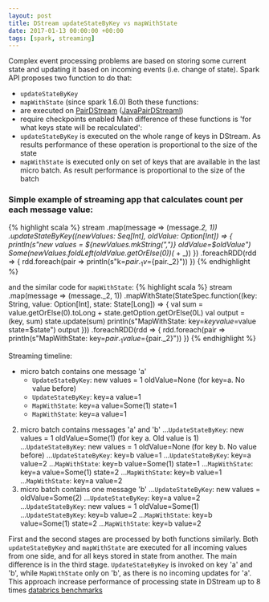 ```yaml
---
layout: post
title: DStream updateStateByKey vs mapWithState
date: 2017-01-13 00:00:00 +00:00
tags: [spark, streaming]
---
```

Complex event processing problems are based on storing some current state and updating it based on incoming events (i.e. change of state). Spark API proposes two function to do that:
* `updateStateByKey`
* `mapWithState` (since spark 1.6.0)
Both these functions:
* are executed on [PairDStream](https://spark.apache.org/docs/1.6.0/api/java/org/apache/spark/streaming/dstream/PairDStreamFunctions.html) ([JavaPairDStreaml](https://spark.apache.org/docs/1.6.0/api/java/org/apache/spark/streaming/api/java/JavaPairDStream.html))
* require checkpoints enabled
Main difference of these functions is 'for what keys state will be recalculated':	
* `updateStateByKey` is executed on the whole range of keys in DStream. As results performance of these operation is proportional to the size of the state
* `mapWithState` is executed only on set of keys that are available in the last micro batch. As result performance is proportional to the size of the batch

### Simple example of streaming app that calculates count per each message value:

{% highlight scala %}
stream
    .map(message => (message._2, 1))
    .updateStateByKey((newValues: Seq[Int], oldValue: Option[Int]) => {
        println(s"new values = ${newValues.mkString(",")} oldValue=$oldValue")
        Some(newValues.foldLeft(oldValue.getOrElse(0))(_ + _))
    })
    .foreachRDD(rdd => {
        rdd.foreach(pair => println(s"k=${pair._1} v=${pair._2}"))
    })
{% endhighlight %}

and the similar code for `mapWithState`:
{% highlight scala %}
 stream
    .map(message => (message._2, 1))
    .mapWithState(StateSpec.function((key: String, value: Option[Int], state: State[Long]) => {
        val sum = value.getOrElse(0).toLong + state.getOption.getOrElse(0L)
        val output = (key, sum)
        state.update(sum)
        println(s"MapWithState: key=$key value=$value state=$state")
        output
    }))
     .foreachRDD(rdd => {
        rdd.foreach(pair => println(s"MapWithState: key=${pair._1} value=${pair._2}"))
    })
{% endhighlight %}

Streaming timeline:
* micro batch contains one message 'a'
    * `UpdateStateByKey`: new values = 1 oldValue=None  (for key=a. No value before)
    * `UpdateStateByKey`: key=a value=1
    * `MapWithState`: key=a value=Some(1) state=1
    * `MapWithState`: key=a value=1
2. micro batch contains messages 'a' and 'b'
...`UpdateStateByKey`: new values = 1 oldValue=Some(1) (for key a. Old value is 1)
...`UpdateStateByKey`: new values = 1 oldValue=None (for key b. No value before)
...`UpdateStateByKey`: key=b value=1
...`UpdateStateByKey`: key=a value=2
...`MapWithState`: key=b value=Some(1) state=1
...`MapWithState`: key=a value=Some(1) state=2
...`MapWithState`: key=b value=1
...`MapWithState`: key=a value=2
3. micro batch contains one message 'b'
...`UpdateStateByKey`: new values = oldValue=Some(2)
...`UpdateStateByKey`: key=a value=2
...`UpdateStateByKey`: new values = 1 oldValue=Some(1)
...`UpdateStateByKey`: key=b value=2
...`MapWithState`: key=b value=Some(1) state=2
...`MapWithState`: key=b value=2

First and the second stages are processed by both functions similarly. Both `updateStateByKey` and `mapWithState` are executed for all incoming values from one side, and for all keys stored in state from another.
The main difference is in the third stage. `UpdateStateByKey` is invoked on key 'a' and 'b', while `MapWithState` only on 'b', as there is no incoming updates for 'a'. This approach increase performance of processing state in DStream up to 8 times [databrics benchmarks](https://databricks.com/blog/2016/02/01/faster-stateful-stream-processing-in-apache-spark-streaming.html)
